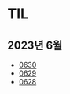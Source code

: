 # TIL

## 2023년 6월
- [0630](./documents/20230630.md)
- [0629](./documents/20230629.md)
- [0628](./documents/20230628.md)